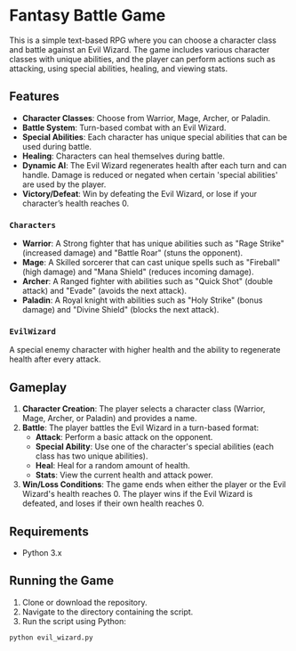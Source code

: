 # Fantasy Battle Game

This is a simple text-based RPG where you can choose a character class and battle against an Evil Wizard.
The game includes various character classes with unique abilities, and the player can perform actions such as attacking, using special abilities, healing, and viewing stats.

## Features

- **Character Classes**: Choose from Warrior, Mage, Archer, or Paladin.
- **Battle System**: Turn-based combat with an Evil Wizard.
- **Special Abilities**: Each character has unique special abilities that can be used during battle.
- **Healing**: Characters can heal themselves during battle.
- **Dynamic AI**: The Evil Wizard regenerates health after each turn and can handle. Damage is reduced or negated when certain 'special abilities' are used by the player.
- **Victory/Defeat**: Win by defeating the Evil Wizard, or lose if your character’s health reaches 0.

### `Characters`

- **Warrior**: A Strong fighter that has unique abilities such as "Rage Strike" (increased damage) and "Battle Roar" (stuns the opponent).
- **Mage**: A Skilled sorcerer that can cast unique spells such as "Fireball" (high damage) and "Mana Shield" (reduces incoming damage).
- **Archer**: A Ranged fighter with abilities such as "Quick Shot" (double attack) and "Evade" (avoids the next attack).
- **Paladin**: A Royal knight with abilities such as "Holy Strike" (bonus damage) and "Divine Shield" (blocks the next attack).

### `EvilWizard`
A special enemy character with higher health and the ability to regenerate health after every attack.



## Gameplay

1. **Character Creation**: The player selects a character class (Warrior, Mage, Archer, or Paladin) and provides a name.
2. **Battle**: The player battles the Evil Wizard in a turn-based format:
   - **Attack**: Perform a basic attack on the opponent.
   - **Special Ability**: Use one of the character's special abilities (each class has two unique abilities).
   - **Heal**: Heal for a random amount of health.
   - **Stats**: View the current health and attack power.
3. **Win/Loss Conditions**: The game ends when either the player or the Evil Wizard's health reaches 0. The player wins if the Evil Wizard is defeated, and loses if their own health reaches 0.

## Requirements

- Python 3.x

## Running the Game

1. Clone or download the repository.
2. Navigate to the directory containing the script.
3. Run the script using Python:

```bash
python evil_wizard.py
